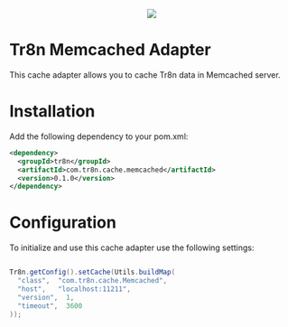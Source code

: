 <p align="center">
  <img src="https://raw.github.com/tr8n/tr8n/master/doc/screenshots/tr8nlogo.png">
</p>

Tr8n Memcached Adapter
==================

This cache adapter allows you to cache Tr8n data in Memcached server. 


Installation
==================

Add the following dependency to your pom.xml:

```xml
<dependency>
  <groupId>tr8n</groupId>
  <artifactId>com.tr8n.cache.memcached</artifactId>
  <version>0.1.0</version>
</dependency>
```


Configuration
==================

To initialize and use this cache adapter use the following settings:

```java

Tr8n.getConfig().setCache(Utils.buildMap(
  "class",  "com.tr8n.cache.Memcached",
  "host",   "localhost:11211",
  "version",  1,
  "timeout",  3600
));

```

